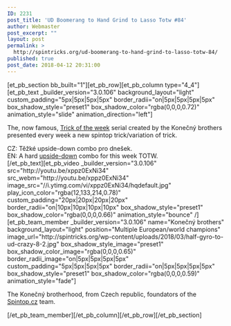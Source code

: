 ```yaml
---
ID: 2231
post_title: 'UD Boomerang to Hand Grind to Lasso Totw #84'
author: Webmaster
post_excerpt: ""
layout: post
permalink: >
  http://spintricks.org/ud-boomerang-to-hand-grind-to-lasso-totw-84/
published: true
post_date: 2018-04-12 20:31:00
---
```

[et_pb_section bb_built="1"][et_pb_row][et_pb_column type="4_4"][et_pb_text _builder_version="3.0.106" background_layout="light" custom_padding="5px|5px|5px|5px" border_radii="on|5px|5px|5px|5px" box_shadow_style="preset1" box_shadow_color="rgba(0,0,0,0.72)" animation_style="slide" animation_direction="left"]

The, now famous, <a href="/tag/totw">Trick of the week</a> serial created by the Konečný brothers presented every week a new spintop trick/variation of trick.
<div id="content" class="style-scope ytd-expander">CZ: Těžké upside-down combo pro dnešek.</div>
<div class="style-scope ytd-expander">EN: A hard <a href="/tag/ud">upside-down</a> combo for this week TOTW.</div>
[/et_pb_text][et_pb_video _builder_version="3.0.106" src="http://youtu.be/xppz0ExNi34" src_webm="http://youtu.be/xppz0ExNi34" image_src="//i.ytimg.com/vi/xppz0ExNi34/hqdefault.jpg" play_icon_color="rgba(12,133,214,0.78)" custom_padding="20px|20px|20px|20px" border_radii="on|10px|10px|10px|10px" box_shadow_style="preset1" box_shadow_color="rgba(0,0,0,0.66)" animation_style="bounce" /][et_pb_team_member _builder_version="3.0.106" name="Konečný brothers" background_layout="light" position="Multiple European/world champions" image_url="http://spintricks.org/wp-content/uploads/2018/03/half-gyro-to-ud-crazy-8-2.jpg" box_shadow_style_image="preset1" box_shadow_color_image="rgba(0,0,0,0.65)" border_radii_image="on|5px|5px|5px|5px" custom_padding="5px|5px|5px|5px" border_radii="on|5px|5px|5px|5px" box_shadow_style="preset1" box_shadow_color="rgba(0,0,0,0.59)" animation_style="fade"]

The Konečný brotherhood, from Czech republic, foundators of the <a href="http://spintop.cz">Spintop.cz</a> team.

[/et_pb_team_member][/et_pb_column][/et_pb_row][/et_pb_section]